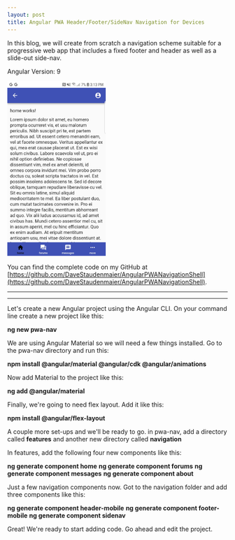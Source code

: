 ```yaml
---
layout: post
title: Angular PWA Header/Footer/SideNav Navigation for Devices
---
```


In this blog, we will create from scratch a navigation scheme suitable for a progressive web app that includes a fixed footer and header as well as a slide-out side-nav.  

Angular Version: 9

<img src="/images/home1.jpg" height="400px">

You can find the complete code on my GitHub at [https://github.com/DaveStaudenmaier/AngularPWANavigationShell](https://github.com/DaveStaudenmaier/AngularPWANavigationShell).

----
****

Let's create a new Angular project using the Angular CLI.   On your command line create a new project like this:

**ng new pwa-nav**

We are using Angular Material so we will need a few things installed.  Go to the pwa-nav directory and run this:

**npm install @angular/material @angular/cdk @angular/animations**

Now add Material to the project like this: 

**ng add @angular/material**

Finally, we're going to need flex layout.  Add it like this:

**npm install @angular/flex-layout**

A couple more set-ups and we'll be ready to go.  in pwa-nav, add a directory called **features** and another new directory called **navigation**

In features, add the following four new components like this:

**ng generate component home**
**ng generate component forums**
**ng generate component messages**
**ng generate component about**

Just a few navigation components now.  Got to the navigation folder and add three components like this:

**ng generate component header-mobile**
**ng generate component footer-mobile**
**ng generate component sidenav**

Great!  We're ready to start adding code.   Go ahead and edit the project.

